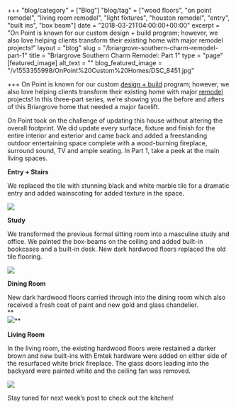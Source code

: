 +++
"blog/category" = ["Blog"]
"blog/tag" = ["wood floors", "on point remodel", "living room remodel", "light fixtures", "houston remodel", "entry", "built ins", "box beam"]
date = "2018-03-21T04:00:00+00:00"
excerpt = "On Point is known for our custom design + build program; however, we also love helping clients transform their existing home with major remodel projects!"
layout = "blog"
slug = "/briargrove-southern-charm-remodel-part-1"
title = "Briargrove Southern Charm Remodel: Part 1"
type = "page"
[featured_image]
alt_text = ""
blog_featured_image = "/v1553355998/OnPoint%20Custom%20Homes/DSC_8451.jpg"

+++
On Point is known for our custom [design + build](https://onpointcustomhomes.com/about-us/design-build/) program; however, we also love helping clients transform their existing home with major [remodel](https://onpointcustomhomes.com/remodels/) projects! In this three-part series, we’re showing you the before and afters of this Briargrove home that needed a major facelift.

On Point took on the challenge of updating this house without altering the overall footprint. We did update every surface, fixture and finish for the entire interior and exterior and came back and added a freestanding outdoor entertaining space complete with a wood-burning fireplace, surround sound, TV and ample seating. In Part 1, take a peek at the main living spaces.

**Entry + Stairs**

We replaced the tile with stunning black and white marble tile for a dramatic entry and added wainscoting for added texture in the space.

![](https://res.cloudinary.com/onpointcustomhomes/image/upload/v1553284704/OnPoint%20Custom%20Homes/1.jpg)

**Study**

We transformed the previous formal sitting room into a masculine study and office. We painted the box-beams on the ceiling and added built-in bookcases and a built-in desk. New dark hardwood floors replaced the old tile flooring.

![](https://res.cloudinary.com/onpointcustomhomes/image/upload/v1553284704/OnPoint%20Custom%20Homes/3.jpg)

**Dining Room**

New dark hardwood floors carried through into the dining room which also received a fresh coat of paint and new gold and glass chandelier.  
**  
![](https://res.cloudinary.com/onpointcustomhomes/image/upload/v1553284702/OnPoint%20Custom%20Homes/2.jpg)**

**Living Room**

In the living room, the existing hardwood floors were restained a darker brown and new built-ins with Emtek hardware were added on either side of the resurfaced white brick fireplace. The glass doors leading into the backyard were painted white and the ceiling fan was removed.

![](https://res.cloudinary.com/onpointcustomhomes/image/upload/v1553284705/OnPoint%20Custom%20Homes/4.jpg)

Stay tuned for next week’s post to check out the kitchen!